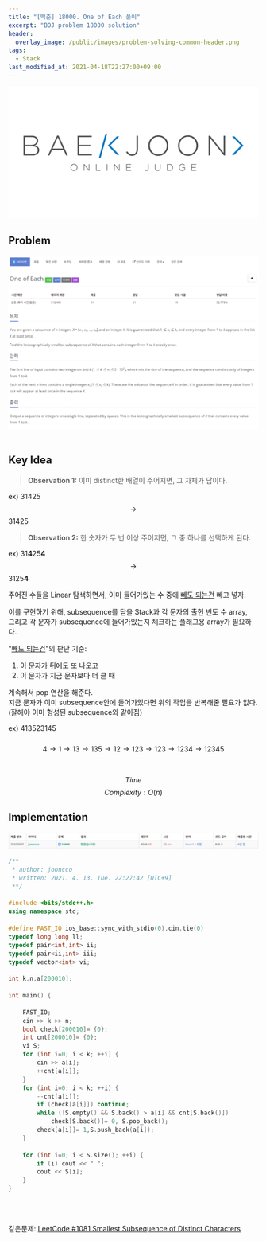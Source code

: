 ```yaml
---
title: "[백준] 18000. One of Each 풀이"
excerpt: "BOJ problem 18000 solution"
header:
  overlay_image: /public/images/problem-solving-common-header.png
tags:
  - Stack
last_modified_at: 2021-04-18T22:27:00+09:00
---
```

<a href="https://www.acmicpc.net/">
  <img src="/public/images/boj-logo.png"/>
</a>

## Problem
<a href="https://www.acmicpc.net/problem/18000">
    <img src="/public/images/boj-18000.png"/>
</a>
<br/><br/>

## Key Idea  
> **Observation 1:** 이미 distinct한 배열이 주어지면, 그 자체가 답이다.  

ex) 31425 $$\rightarrow$$ 31425  

> **Observation 2:** 한 숫자가 두 번 이상 주어지면, 그 중 하나를 선택하게 된다.  

ex)  31<b>4</b>25<b>4</b> $$\rightarrow$$ 3125<b>4</b>

주어진 수들을 Linear 탐색하면서, 이미 들어가있는 수 중에 <u>빼도 되는건</u> 빼고 넣자.  

이를 구현하기 위해, subsequence를 담을 Stack과 각 문자의 출현 빈도 수 array,  
그리고 각 문자가 subsequence에 들어가있는지 체크하는 플래그용 array가 필요하다.  

"<u>빼도 되는건</u>"의 판단 기준:  
1. 이 문자가 뒤에도 또 나오고   
2. 이 문자가 지금 문자보다 더 클 때  

계속해서 pop 연산을 해준다.  
지금 문자가 이미 subsequence안에 들어가있다면 위의 작업을 반복해줄 필요가 없다. (잘해야 이미 형성된 subsequence와 같아짐)

ex) 413523145 <br/><br/>
$$ 4 \rightarrow 1 \rightarrow 13 \rightarrow 135 \rightarrow 12 \rightarrow 123 \rightarrow 123 \rightarrow 1234 \rightarrow 12345 $$

<br/>

$$ Time $$ $$ Complexity: O(n) $$

## Implementation
<div>
    <img src="/public/images/boj-18000-result.png"/>
</div>

```cpp
/**
 * author: jooncco
 * written: 2021. 4. 13. Tue. 22:27:42 [UTC+9]
 **/

#include <bits/stdc++.h>
using namespace std;

#define FAST_IO ios_base::sync_with_stdio(0),cin.tie(0)
typedef long long ll;
typedef pair<int,int> ii;
typedef pair<ii,int> iii;
typedef vector<int> vi;

int k,n,a[200010];

int main() {

    FAST_IO;
    cin >> k >> n;
    bool check[200010]= {0};
    int cnt[200010]= {0};
    vi S;
    for (int i=0; i < k; ++i) {
        cin >> a[i];
        ++cnt[a[i]];
    }
    for (int i=0; i < k; ++i) {
        --cnt[a[i]];
        if (check[a[i]]) continue;
        while (!S.empty() && S.back() > a[i] && cnt[S.back()])
            check[S.back()]= 0, S.pop_back();
        check[a[i]]= 1,S.push_back(a[i]);
    }
    
    for (int i=0; i < S.size(); ++i) {
        if (i) cout << " ";
        cout << S[i];
    }
}

```
<br/><br/>

같은문제: [LeetCode #1081 Smallest Subsequence of Distinct Characters](https://leetcode.com/problems/smallest-subsequence-of-distinct-characters/)